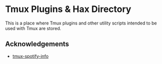 # Tmux Plugins & Hax Directory
This is a place where Tmux plugins and other utility scripts intended to be
used with Tmux are stored.

## Acknowledgements
* [tmux-spotify-info](https://github.com/jdxcode/tmux-spotify-info)
